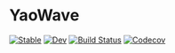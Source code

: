 # YaoWave

[![Stable](https://img.shields.io/badge/docs-stable-blue.svg)](https://GiggleLiu.github.io/YaoWave.jl/stable)
[![Dev](https://img.shields.io/badge/docs-dev-blue.svg)](https://GiggleLiu.github.io/YaoWave.jl/dev)
[![Build Status](https://travis-ci.com/GiggleLiu/YaoWave.jl.svg?branch=master)](https://travis-ci.com/GiggleLiu/YaoWave.jl)
[![Codecov](https://codecov.io/gh/GiggleLiu/YaoWave.jl/branch/master/graph/badge.svg)](https://codecov.io/gh/GiggleLiu/YaoWave.jl)
